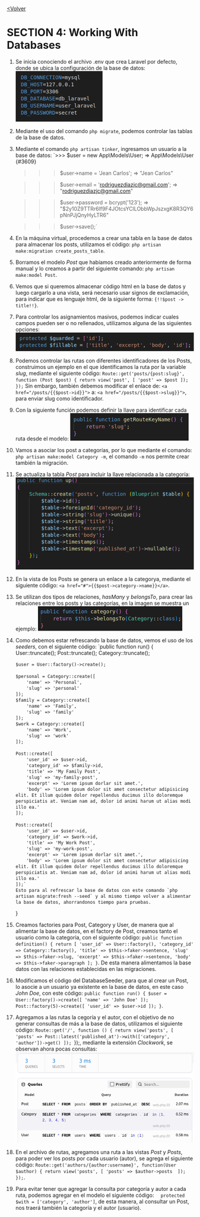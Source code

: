 [<Volver](../Readme.md)

# SECTION 4: Working With Databases

1. Se inicia conociendo el archivo .env que crea Laravel por defecto, donde se ubica la configuración de la base de datos:
    ![envFile](../images/envFile.png)

2. Mediante el uso del comando `php migrate`, podemos controlar las tablas de la base de datos.

3. Mediante el comando `php artisan tinker`, ingresamos un usuario a la base de datos:
    `>>> $user = new App\Models\User;
    => App\Models\User {#3609}

    >>> $user->name = 'Jean Carlos';
    => "Jean Carlos"

    >>> $user->email = 'rodriguezdiazjc@gmail.com';
    => "rodriguezdiazjc@gmail.com"

    >>> $user->password = bcrypt('123');
    => "$2y$10$Z9TTRr6lf9F4JOtcsYClLObbWpJszxgK8R3QY6pNnPJjQnyHyLTR6"

    >>> $user->save();`

4. En la máquina virtual, procedemos a crear una tabla en la base de datos para almacenar los posts, utilizamos el código: `php artisan make:migration create_posts_table`.

5. Borramos el modelo *Post* que habíamos creado anteriormente de forma manual y lo creamos a partir del siguiente comando: `php artisan make:model Post`.

6. Vemos que si queremos almacenar código html en la base de datos y luego cargarlo a una vista, será necesario usar signos de exclamación, para indicar que es lenguaje html, de la siguiente forma: `{!!$post -> title!!}`.

7. Para controlar los asignamientos masivos, podemos indicar cuales campos pueden ser o no rellenados, utilizamos alguna de las siguientes opciones:
    ![massive](../images/massive.png)

8. Podemos controlar las rutas con diferentes identificadores de los Posts, construimos un ejemplo en el que identificamos la ruta por la variable *slug*, mediante el siguiente código:
    `Route::get('posts/{post:slug}', function (Post $post) {
    return view('post', [
        'post' => $post
    ]);
    });`
Sin embargo, también debemos modificar el enlace de: `<a href="/posts/{{$post->id}}">` a: `<a href="/posts/{{$post->slug}}">`, para enviar slug como identificador.

9. Con la siguiente función podemos definir la llave para identificar cada ruta desde el modelo:
    ![RouteKey](../images/RouteKey.png)

10. Vamos a asociar los post a categorías, por lo que mediante el comando: `php artisan make:model Category -m`, el comando `-m` nos permite crear también la migración.

11. Se actualiza la tabla *Post* para incluir la llave relacionada a la categoría:
    ![foreignKey](../images/foreignKey.png)

12. En la vista de los Posts se genera un enlace a la categorya, mediante el siguiente código: `<a href="#">{{$post->category->name}}</a>`.

13. Se utilizan dos tipos de relaciones, *hasMany* y *belongsTo*, para crear las relaciones entre los posts y las categorías, en la imagen se muestra un ejemplo:
    ![relation](../images/relation.png)

14. Como debemos estar refrescando la base de datos, vemos el uso de los *seeders*, con el siguiente código:
    `public function run()
    {
        User::truncate();
        Post::truncate();
        Category::truncate();

        $user = User::factory()->create();

        $personal = Category::create([
            'name' => 'Personal',
            'slug' => 'personal'
        ]);
        $family = Category::create([
            'name' => 'Family',
            'slug' => 'family'
        ]);
        $work = Category::create([
            'name' => 'Work',
            'slug' => 'work'
        ]);

        Post::create([
            'user_id' => $user->id,
            'category_id' => $family->id,
            'title' => 'My Family Post',
            'slug' => 'my-family-post',
            'excerpt' => 'Lorem ipsum dorlar sit amet.',
            'body' => 'Lorem ipsum dolor sit amet consectetur adipisicing elit. Et illum quidem dolor repellendus ducimus illo doloremque perspiciatis at. Veniam nam ad, dolor id animi harum ut alias modi illo ea.'
        ]);

        Post::create([
            'user_id' => $user->id,
            'category_id' => $work->id,
            'title' => 'My Work Post',
            'slug' => 'my-work-post',
            'excerpt' => 'Lorem ipsum dorlar sit amet.',
            'body' => 'Lorem ipsum dolor sit amet consectetur adipisicing elit. Et illum quidem dolor repellendus ducimus illo doloremque perspiciatis at. Veniam nam ad, dolor id animi harum ut alias modi illo ea.'
        ]);`
        Esto para al refrescar la base de datos con este comando `php artisan migrate:fresh --seed` y al mismo tiempo volver a alimentar la base de datos, ahorrandonos tiempo para pruebas.
    }

15. Creamos factories para Post, Category y User, de manera que al alimentar la base de datos, en el factory de Post, creamos tanto el usuario como la categoria, con el siguiente código:
    `public function definition()
    {
        return [
            'user_id' => User::factory(),
            'category_id' => Category::factory(),
            'title' => $this->faker->sentence,
            'slug' => $this->faker->slug,
            'excerpt' => $this->faker->sentence,
            'body' => $this->faker->paragraph
        ];
    }`.
    De esta manera alimentamos la base datos con las relaciones establecidas en las migraciones.

16. Modificamos el código del DatabaseSeeder, para que al crear un Post, lo asocie a un usuario ya existente en la base de datos, en este caso *John Doe*, con este código:
    `public function run()
    {
        $user = User::factory()->create([
            'name' => 'John Doe'
        ]);
        Post::factory(5)->create([
            'user_id' => $user->id
        ]);
    }`.

17. Agregamos a las rutas la cegoría y el autor, con el objetivo de no generar consultas de más a la base de datos, utilizamos el siguiente código: 
    `Route::get('/', function () {
        return view('posts', [
            'posts' => Post::latest('published_at')->with(['category', 'author'])->get()
        ]);
    `});, mediante la extensión *Clockwork*, se observan ahora pocas consultas:
        ![clockwork](../images/clockwork.png)
    
18. En el archivo de rutas, agregamos una ruta a las vistas *Post* y *Posts*, para poder ver los posts por cada usuario (autor), se agrega el siguiente código:
    `Route::get('authors/{author:username}', function(User $author) {
        return view('posts', [
            'posts' => $author->posts 
        ]);
    });`.

19. Para evitar tener que agregar la consulta por categoría y autor a cada ruta, podemos agregar en el modelo el siguiente código: `  protected $with = ['category', 'author']`, de esta manera, al consultar un Post, nos traerá también la categoría y el autor (usuario).